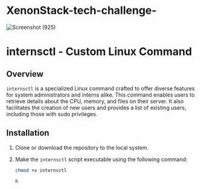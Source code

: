 # XenonStack-tech-challenge-
![Screenshot (925)](https://github.com/rahul25062002/XenonStack-tech-challenge-/assets/75932347/2b6497a2-a2c7-4813-84d4-5f30ce443891)

# internsctl - Custom Linux Command

## Overview

`internsctl` is a specialized Linux command crafted to offer diverse features for system administrators and interns alike. This command enables users to retrieve details about the CPU, memory, and files on their server. It also facilitates the creation of new users and provides a list of existing users, including those with sudo privileges.

## Installation

1. Clone or download the repository to the local system.

2. Make the `internsctl` script executable using the following command:

   ```bash
   chmod +x internsctl

   h
